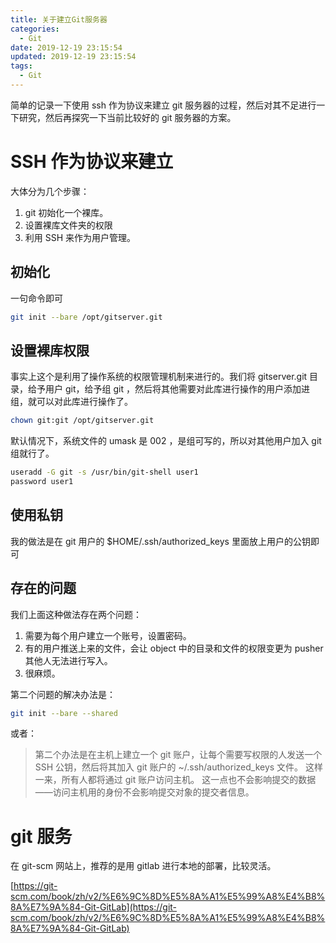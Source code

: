 ```yaml
---
title: 关于建立Git服务器
categories:
  - Git
date: 2019-12-19 23:15:54
updated: 2019-12-19 23:15:54
tags: 
  - Git
---
```

简单的记录一下使用 ssh 作为协议来建立 git 服务器的过程，然后对其不足进行一下研究，然后再探究一下当前比较好的 git 服务器的方案。

<!--more-->

# SSH 作为协议来建立

大体分为几个步骤：

1. git 初始化一个裸库。
2. 设置裸库文件夹的权限
3. 利用 SSH 来作为用户管理。

## 初始化

一句命令即可

```sh
git init --bare /opt/gitserver.git
```

## 设置裸库权限

事实上这个是利用了操作系统的权限管理机制来进行的。我们将 gitserver.git 目录，给予用户 git，给予组 git ，然后将其他需要对此库进行操作的用户添加进组，就可以对此库进行操作了。

```sh
chown git:git /opt/gitserver.git
```

默认情况下，系统文件的 umask 是 002 ，是组可写的，所以对其他用户加入 git 组就行了。

```sh
useradd -G git -s /usr/bin/git-shell user1
password user1
```
## 使用私钥

我的做法是在 git 用户的 $HOME/.ssh/authorized_keys 里面放上用户的公钥即可

## 存在的问题

我们上面这种做法存在两个问题：

1. 需要为每个用户建立一个账号，设置密码。
2. 有的用户推送上来的文件，会让 object 中的目录和文件的权限变更为 pusher 其他人无法进行写入。
3. 很麻烦。

第二个问题的解决办法是：

```sh
git init --bare --shared
```

或者：

>第二个办法是在主机上建立一个 git 账户，让每个需要写权限的人发送一个 SSH 公钥，然后将其加入 git 账户的 ~/.ssh/authorized_keys 文件。 这样一来，所有人都将通过 git 账户访问主机。 这一点也不会影响提交的数据——访问主机用的身份不会影响提交对象的提交者信息。

# git 服务

在 git-scm 网站上，推荐的是用 gitlab 进行本地的部署，比较灵活。

[https://git-scm.com/book/zh/v2/%E6%9C%8D%E5%8A%A1%E5%99%A8%E4%B8%8A%E7%9A%84-Git-GitLab](https://git-scm.com/book/zh/v2/%E6%9C%8D%E5%8A%A1%E5%99%A8%E4%B8%8A%E7%9A%84-Git-GitLab)
